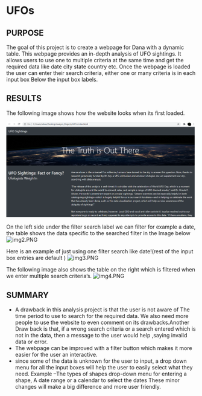 # UFOs
## PURPOSE
The goal of this project is to create a webpage for Dana with a dynamic table. This webpage provides an in-depth analysis of UFO sightings. 
It allows users to use  one to multiple criteria at the same time and get the required data like date city state country etc.
Once the webpage is loaded the user can enter their search criteria, either one or many criteria is in each input box Below the input box labels.

## RESULTS
The following image shows how the website looks when its first loaded.
<p>
 <img width=500 src="static/images/img1.png">
</p>



On the left side under the filter search label we can filter for example a date, the table shows the data specific to the searched filter in the Image below
![img2.PNG](./images/img2.PNG)



Here is an example of just using one filter search like date!(rest of the input box entries are default )
![img3.PNG](./images/img3.PNG)

The following image also shows the table on the right which is filtered when we enter multiple search criteria’s.
![img4.PNG](./images/img4.PNG)


## SUMMARY
- A drawback in this analysis project is that the user is  not aware of The time period to use to search for the required data. We also need more people to use the website to even comment on its drawbacks.Another Draw back is that, if a wrong  search  criteria  or a  search entered which is not in the data, then a message to the user would help ,saying invalid data or error. 
- The webpage can be improved with a filter button which makes it more easier for the user an interactive.
- since some of the data is unknown for the user to input, a drop down menu for all the input boxes will help the user to easily select what they need. Example –The types of shapes drop-down menu for entering a shape, A date range or a calendar to select the dates
These minor changes will make a big difference and more user friendly.
